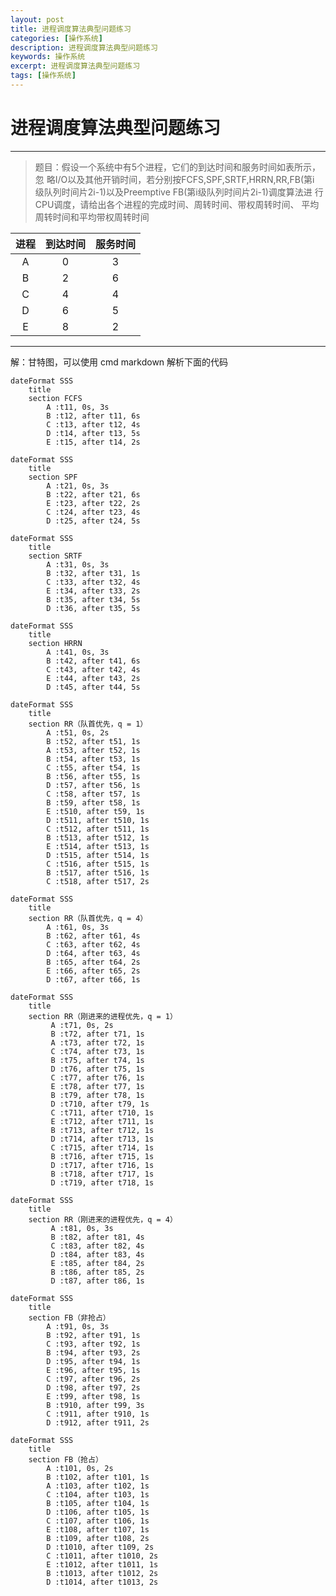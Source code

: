 ```yaml
---
layout: post
title: 进程调度算法典型问题练习
categories: [操作系统]
description: 进程调度算法典型问题练习
keywords: 操作系统
excerpt: 进程调度算法典型问题练习
tags: [操作系统]
---
```


# 进程调度算法典型问题练习

---

> 题目：假设一个系统中有5个进程，它们的到达时间和服务时间如表所示，忽
略I/O以及其他开销时间，若分别按FCFS,SPF,SRTF,HRRN,RR,FB(第i
级队列时间片2i-1)以及Preemptive FB(第i级队列时间片2i-1)调度算法进
行CPU调度，请给出各个进程的完成时间、周转时间、带权周转时间、
平均周转时间和平均带权周转时间

| 进程 | 到达时间 | 服务时间 |
| :--: | :--:     | :--:     |
| A    | 0        | 3        |
| B    | 2        | 6        |
| C    | 4        | 4        |
| D    | 6        | 5        |
| E    | 8        | 2        |


---

解：甘特图，可以使用 cmd markdown 解析下面的代码

```gantt
dateFormat SSS
	title  
	section FCFS
		A :t11, 0s, 3s
		B :t12, after t11, 6s
		C :t13, after t12, 4s
		D :t14, after t13, 5s
		E :t15, after t14, 2s
```

```gantt
dateFormat SSS
	title    
	section SPF
		A :t21, 0s, 3s
		B :t22, after t21, 6s
		E :t23, after t22, 2s
		C :t24, after t23, 4s
		D :t25, after t24, 5s
```

```gantt
dateFormat SSS
	title    
	section SRTF
		A :t31, 0s, 3s
		B :t32, after t31, 1s
		C :t33, after t32, 4s
		E :t34, after t33, 2s
		B :t35, after t34, 5s
		D :t36, after t35, 5s
```

```gantt
dateFormat SSS
	title            
	section HRRN
		A :t41, 0s, 3s
		B :t42, after t41, 6s
		C :t43, after t42, 4s
		E :t44, after t43, 2s
		D :t45, after t44, 5s
```

```gantt
dateFormat SSS
	title     
	section RR（队首优先，q = 1）
		A :t51, 0s, 2s
		B :t52, after t51, 1s
		A :t53, after t52, 1s
		B :t54, after t53, 1s
		C :t55, after t54, 1s
		B :t56, after t55, 1s
		D :t57, after t56, 1s
		C :t58, after t57, 1s
		B :t59, after t58, 1s
		E :t510, after t59, 1s
		D :t511, after t510, 1s
		C :t512, after t511, 1s
		B :t513, after t512, 1s
		E :t514, after t513, 1s
		D :t515, after t514, 1s
		C :t516, after t515, 1s
		B :t517, after t516, 1s
		C :t518, after t517, 2s
```

```gantt
dateFormat SSS
	title     
	section RR（队首优先，q = 4）
		A :t61, 0s, 3s
		B :t62, after t61, 4s
		C :t63, after t62, 4s
		D :t64, after t63, 4s
		B :t65, after t64, 2s
		E :t66, after t65, 2s
		D :t67, after t66, 1s
```

```gantt
dateFormat SSS
	title    
	section RR（刚进来的进程优先，q = 1）
		 A :t71, 0s, 2s
		 B :t72, after t71, 1s
		 A :t73, after t72, 1s
		 C :t74, after t73, 1s
		 B :t75, after t74, 1s
		 D :t76, after t75, 1s
		 C :t77, after t76, 1s
		 E :t78, after t77, 1s
		 B :t79, after t78, 1s
		 D :t710, after t79, 1s
		 C :t711, after t710, 1s
		 E :t712, after t711, 1s
		 B :t713, after t712, 1s
		 D :t714, after t713, 1s
		 C :t715, after t714, 1s
		 B :t716, after t715, 1s
		 D :t717, after t716, 1s
		 B :t718, after t717, 1s
		 D :t719, after t718, 1s
``` 

```gantt
dateFormat SSS
	title    
	section RR（刚进来的进程优先，q = 4）
		 A :t81, 0s, 3s
		 B :t82, after t81, 4s
		 C :t83, after t82, 4s
		 D :t84, after t83, 4s
		 E :t85, after t84, 2s
		 B :t86, after t85, 2s
		 D :t87, after t86, 1s
```

```gantt
dateFormat SSS
	title     
	section FB（非抢占）
		A :t91, 0s, 3s
		B :t92, after t91, 1s
		C :t93, after t92, 1s
		B :t94, after t93, 2s
		D :t95, after t94, 1s
		E :t96, after t95, 1s
		C :t97, after t96, 2s
		D :t98, after t97, 2s
		E :t99, after t98, 1s
		B :t910, after t99, 3s
		C :t911, after t910, 1s
		D :t912, after t911, 2s
```

```gantt
dateFormat SSS
	title    
	section FB（抢占）
		A :t101, 0s, 2s
		B :t102, after t101, 1s
		A :t103, after t102, 1s
		C :t104, after t103, 1s
		B :t105, after t104, 1s
		D :t106, after t105, 1s
		C :t107, after t106, 1s
		E :t108, after t107, 1s
		B :t109, after t108, 2s
		D :t1010, after t109, 2s
		C :t1011, after t1010, 2s
		E :t1012, after t1011, 1s
		B :t1013, after t1012, 2s
		D :t1014, after t1013, 2s
```

